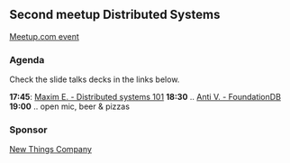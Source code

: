## Second meetup Distributed Systems


[Meetup.com event](https://www.meetup.com/pt-BR/Distributed-Systems-Helsinki-distsysHEL/events/250578610/)

### Agenda

Check the slide talks decks in the links below.

**17:45**: [Maxim E. - Distributed systems 101](./slide_decks/DS101.pdf)
**18:30** .. [Anti V. - FoundationDB](./slide_decks/foundationDB.pdf)
**19:00** .. open mic, beer & pizzas

### Sponsor

[New Things Company](https://newthings.co)
